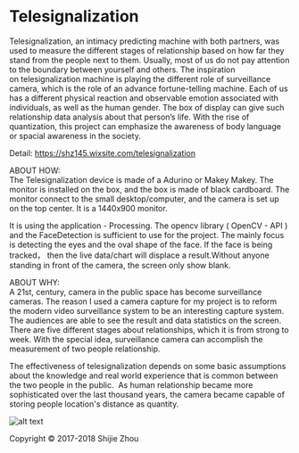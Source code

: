 # Telesignalization
Telesignalization, an intimacy predicting machine with both partners, was used to measure the different stages of relationship based on how far they stand from the people next to them. Usually, most of us do not pay attention to the boundary between yourself and others. The inspiration on telesignalization machine is playing the different role of surveillance camera, which is the role of an advance fortune-telling machine. Each of us has a different physical reaction and observable emotion associated with individuals, as well as the human gender. The box of display can give such relationship data analysis about that person’s life. With the rise of quantization, this project can emphasize the awareness of body language or spacial awareness in the society. 

Detail:
https://shz145.wixsite.com/telesignalization 

ABOUT HOW:  
The Telesignalization device is made of a Adurino or Makey Makey. The monitor is installed on the box, and the box is made of black cardboard. The monitor connect to the small desktop/computer, and the camera is set up on the top center. It is a 1440x900 monitor. 

It is using the application - Processing.  The opencv library ( OpenCV - API ) and the FaceDetection is sufficient to use for the project. The mainly focus is detecting the eyes and the oval shape of the face. If the face is being tracked， then the live data/chart will displace a result.Without anyone standing in front of the camera, the screen only show blank.

ABOUT WHY:  
A 21st, century, camera in the public space has become surveillance cameras. The reason I used a camera capture for my project is to reform the modern video surveillance system to be an interesting capture system. The audiences are able to see the result and data statistics on the screen. There are five different stages about relationships, which it is from strong to week. With the special idea, surveillance camera can accomplish the measurement of two people relationship.

The effectiveness of telesignalization depends on some basic assumptions about the knowledge and real world experience that is common between the two people in the public.  As human relationship became more sophisticated over the last thousand years, the camera became capable of storing people location's distance as quantity.

![alt text](https://static.wixstatic.com/media/a6c808_1b97182f72d9485683f0987f3442654d~mv2_d_4000_2250_s_2.jpg/v1/fill/w_2158,h_1214,al_c,q_90,usm_0.66_1.00_0.01/a6c808_1b97182f72d9485683f0987f3442654d~mv2_d_4000_2250_s_2.webp)

Copyright © 2017-2018 Shijie Zhou
